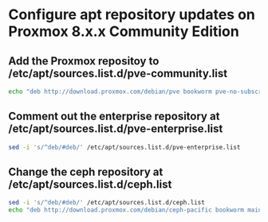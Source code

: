 # Configure apt repository updates on Proxmox 8.x.x Community Edition

## Add the Proxmox repositoy to /etc/apt/sources.list.d/pve-community.list

```bash
echo "deb http://download.proxmox.com/debian/pve bookworm pve-no-subscription" > /etc/apt/sources.list.d/pve-community.list
```

## Comment out the enterprise repository at /etc/apt/sources.list.d/pve-enterprise.list

```bash
sed -i 's/^deb/#deb/' /etc/apt/sources.list.d/pve-enterprise.list
```

## Change the ceph repository at /etc/apt/sources.list.d/ceph.list

```bash
sed -i 's/^deb/#deb/' /etc/apt/sources.list.d/ceph.list
echo "deb http://download.proxmox.com/debian/ceph-pacific bookworm main" >> /etc/apt/sources.list.d/ceph.list
```

